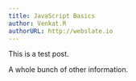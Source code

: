 ```yaml
---
title: JavaScript Basics
author: Venkat.R
authorURL: http://webslate.io
---
```


This is a test post.

A whole bunch of other information.

